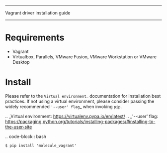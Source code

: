 *********************************
Vagrant driver installation guide
*********************************

Requirements
============

* Vagrant
* Virtualbox, Parallels, VMware Fusion, VMware Workstation or VMware Desktop

Install
=======

Please refer to the `Virtual environment`_ documentation for installation best
practices. If not using a virtual environment, please consider passing the
widely recommended `'--user' flag`_ when invoking ``pip``.

.. _Virtual environment: https://virtualenv.pypa.io/en/latest/
.. _'--user' flag: https://packaging.python.org/tutorials/installing-packages/#installing-to-the-user-site

.. code-block:: bash

    $ pip install 'molecule_vagrant'
